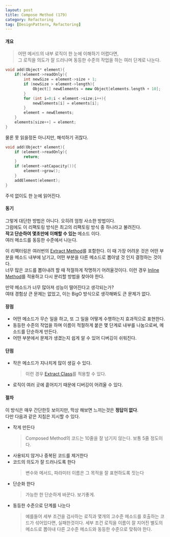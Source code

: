```yaml
---
layout: post
title: Compose Method (179)
category: Refactoring
tag: [DesignPattern, Refactoring] 
---
```


#### 개요

>어떤 메서드의 내부 로직이 한 눈에 이해하기 어렵다면,  
그 로직을 의도가 잘 드러나며 동등한 수준의 작업을 하는 여러 단계로 나눈다.  

```c++
void add(Object* element){
    if(!element->readOnly){
        int newSize = element->size + 1;
        if (newSize > element->length){
            Object[] newElements = new Object[elements.length + 10];
        }
        for (int i=0;i < element->size;i++){
            newElements[i] = elements[i];
        }
        element = newElements;
    }
    elements[size++] = element;
}
```
물론 못 읽을정돈 아니지만, 해석하기 귀찮다.  

```c++
void add(Object* element){
    if (element->readOnly){
        return;
    }
    if (element->atCapacity()){
        element->grow();
    }
    addElement(element);
}
```

주석 없이도 한 눈에 읽어진다.

#### 동기

그렇게 대단한 방법은 아니다. 오히려 엄청 사소한 방법이다.  
그럼에도 이 리팩토링 방식은 최고의 리팩토링 방식 중 하나라고 불려진다.  
**작고 단순하여 몇초만에 이해할 수 있는** 메소드 이다.  
여러 메소드를 동등한 수준에서 나눈다.  

이 리팩터링은 여러번의 [Extract Method](https://ukcastle.github.io/refactoring/2021/04/09/RefactoringToPattern/#extract-method)를 포함한다. 이 때 가장 어려운 것은 어떤 부분을 메소드 내부에 남기고, 어떤 부분을 다른 메소드로 뽑아낼 것 인지 결정하는 것이다.  
너무 많은 코드를 뽑아내려 할 때 적절하게 작명하기 어려울것이다. 이런 경우 [Inline Method](https://ukcastle.github.io/refactoring/2021/04/09/RefactoringToPattern/#inline-method)를 적용하고 다시 분리할 방법을 찾아야 한다.  

만약 메소드가 너무 많아져 성능이 떨어진다고 생각되는가?  
여태 경험상 큰 문제는 없었고, 이는 BigO 방식으로 생각해봐도 큰 문제가 없다.  


#### 장점

- 어떤 메소드가 무슨 일을 하고, 또 그 일을 어떻게 수행하는지 효과적으로 표현한다.  
- 동등한 수준의 작업을 하며 이름이 적절하게 붙은 몇 단계로 내부를 나눔으로써, 메소드를 단순하게 만든다.
- 어떤 부분에서 문제가 생겼는지 쉽게 알 수 있어 디버깅이 쉬워진다.  

#### 단점

- 작은 메소드가 지나치게 많이 생길 수 있다.  
    > 이런 경우 [Extract Class](https://ukcastle.github.io/refactoring/2021/04/09/RefactoringToPattern/#extract-class)를 적용할 수 있다.  
- 로직이 여러 곳에 흩어지기 때문에 디버깅이 어려울 수 있다.  

#### 절차  
이 방식은 매우 간단한듯 보이지만, 막상 해보면 느끼는것은 **정답이 없다**.  
다만 다음과 같은 지침은 지시할 수 있다.  

- 작게 만든다
    > Composed Method의 코드는 10줄을 잘 넘기지 않는다. 보통 5줄 정도이다. 
- 사용되지 않거나 중복된 코드를 제거한다
- 코드의 의도가 잘 드러나도록 한다
    > 변수와 메서드, 파라미터 이름은 그 목적을 잘 표현하도록 짓는다
- 단순화 한다
    > 가능한 한 단순하게 바꾼다. 보기좋게.
- 동등한 수준으로 단계를 나눈다
    > 예를들어 세부 조건을 검사하는 로직과 몇개의 고수준 메소드를 호출하는 코드가 섞어있다면, 실패한것이다. 세부 조건 로직을 이름이 잘 지어진 별도의 메소드로 뽑아내 다른 고수준 메소드와 동등한 수준으로 맞춰야 한다.  